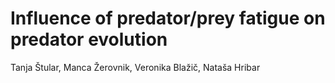 # Influence of predator/prey fatigue on predator evolution #

Tanja Štular, Manca Žerovnik, Veronika Blažič, Nataša Hribar
